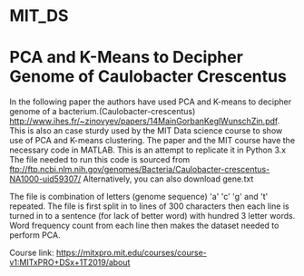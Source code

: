 # MIT_DS
# PCA and K-Means to Decipher Genome of Caulobacter Crescentus
In the following paper the authors have used PCA and K-means to decipher genome of a bacterium.(Caulobacter-crescentus) http://www.ihes.fr/~zinovyev/papers/14MainGorbanKeglWunschZin.pdf. 
This is also an case sturdy used by the MIT Data science course to show use of PCA and K-means clustering.
The paper and the MIT course have the necessary code in MATLAB. This is an attempt to replicate it in Python 3.x
The file needed to run this code is sourced from 
ftp://ftp.ncbi.nlm.nih.gov/genomes/Bacteria/Caulobacter-crescentus-NA1000-uid59307/ 
Alternatively, you can also download gene.txt

The file is combination of letters (genome sequence) 'a' 'c' 'g' and 't' repeated. The file is first split in to lines of 300 characters then each line is turned in to a sentence (for lack of better word) with hundred 3 letter words. Word frequency count from each line then makes the dataset needed to perform PCA.

Course link:
https://mitxpro.mit.edu/courses/course-v1:MITxPRO+DSx+1T2019/about
